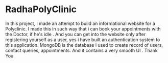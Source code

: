 # RadhaPolyClinic
In this project, i made an attempt to build an informational website for a Polyclinic. I made this in such way that i can book your appointments with the Doctor, if he's idle . And you can get into the website only after registering yourself as a user, yes i have built an authentication system to this application. MongoDB is the database i used to create record of users, contact queries, appointments. And it contains a very smooth UI . Thank You
